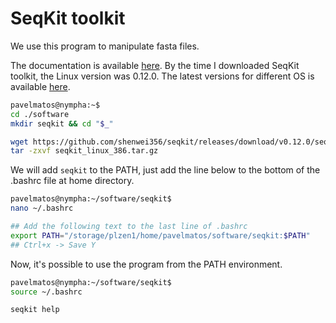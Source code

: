 # SeqKit toolkit

We use this program to manipulate fasta files.

The documentation is available [here](https://bioinf.shenwei.me/seqkit/). By the time I downloaded SeqKit toolkit, the Linux version was 0.12.0. The latest versions for different OS is available [here](https://github.com/shenwei356/seqkit/releases).

```bash
pavelmatos@nympha:~$ 
cd ./software
mkdir seqkit && cd "$_"

wget https://github.com/shenwei356/seqkit/releases/download/v0.12.0/seqkit_linux_386.tar.gz
tar -zxvf seqkit_linux_386.tar.gz
```

We will add `seqkit` to the PATH, just add the line below to the bottom of the .bashrc file at home directory.

```bash
pavelmatos@nympha:~/software/seqkit$ 
nano ~/.bashrc

## Add the following text to the last line of .bashrc
export PATH="/storage/plzen1/home/pavelmatos/software/seqkit:$PATH"
## Ctrl+x -> Save Y
```

Now, it's possible to use the program from the PATH environment.

```bash
pavelmatos@nympha:~/software/seqkit$ 
source ~/.bashrc

seqkit help
```
